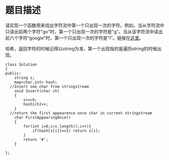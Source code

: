 # 题目描述
请实现一个函数用来找出字符流中第一个只出现一次的字符。例如，当从字符流中只读出前两个字符"go"时，第一个只出现一次的字符是"g"。当从该字符流中读出前六个字符“google"时，第一个只出现一次的字符是"l"。链接在[这里](https://www.nowcoder.com/practice/00de97733b8e4f97a3fb5c680ee10720?tpId=13&tqId=11207&tPage=3&rp=3&ru=/ta/coding-interviews&qru=/ta/coding-interviews/question-ranking)。

哈希，返回字符的时候记得以string为准，第一个出现指的是遍历string的时候出现。
```
class Solution
{
public:
    string s;
    map<char,int> hash;
  //Insert one char from stringstream
    void Insert(char ch)
    {
        s+=ch;
        hash[ch]++;
    }
  //return the first appearence once char in current stringstream
    char FirstAppearingOnce()
    {
        for(int i=0;i<s.length();i++){
            if(hash[s[i]]==1) return s[i];
        }
        return '#';
    }

};
```